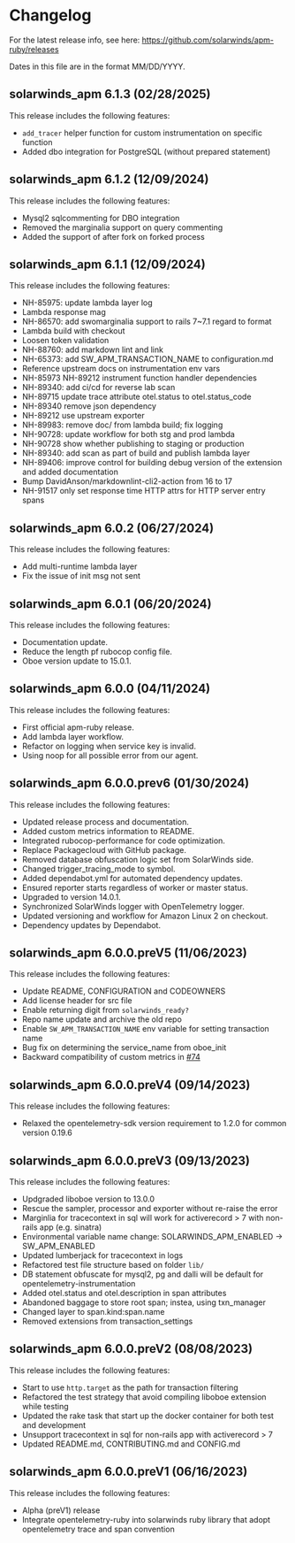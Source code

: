 # Changelog

For the latest release info, see here:
<https://github.com/solarwinds/apm-ruby/releases>

Dates in this file are in the format MM/DD/YYYY.

## solarwinds_apm 6.1.3 (02/28/2025)

This release includes the following features:

* `add_tracer` helper function for custom instrumentation on specific function
* Added dbo integration for PostgreSQL (without prepared statement)

## solarwinds_apm 6.1.2 (12/09/2024)

This release includes the following features:

* Mysql2 sqlcommenting for DBO integration
* Removed the marginalia support on query commenting
* Added the support of after fork on forked process

## solarwinds_apm 6.1.1 (12/09/2024)

This release includes the following features:

* NH-85975: update lambda layer log
* Lambda response mag
* NH-86570: add swomarginalia support to rails 7~7.1 regard to format
* Lambda build with checkout
* Loosen token validation
* NH-88760: add markdown lint and link
* NH-65373: add SW_APM_TRANSACTION_NAME to configuration.md
* Reference upstream docs on instrumentation env vars
* NH-85973 NH-89212 instrument function handler dependencies
* NH-89340: add ci/cd for reverse lab scan
* NH-89715 update trace attribute otel.status to otel.status_code
* NH-89340 remove json dependency
* NH-89212 use upstream exporter
* NH-89983: remove doc/ from lambda build; fix logging
* NH-90728: update workflow for both stg and prod lambda
* NH-90728 show whether publishing to staging or production
* NH-89340: add scan as part of build and publish lambda layer
* NH-89406: improve control for building debug version of the extension and added documentation
* Bump DavidAnson/markdownlint-cli2-action from 16 to 17
* NH-91517 only set response time HTTP attrs for HTTP server entry spans

## solarwinds_apm 6.0.2 (06/27/2024)

This release includes the following features:

* Add multi-runtime lambda layer
* Fix the issue of init msg not sent

## solarwinds_apm 6.0.1 (06/20/2024)

This release includes the following features:

* Documentation update.
* Reduce the length pf rubocop config file.
* Oboe version update to 15.0.1.

## solarwinds_apm 6.0.0 (04/11/2024)

This release includes the following features:

* First official apm-ruby release.
* Add lambda layer workflow.
* Refactor on logging when service key is invalid.
* Using noop for all possible error from our agent.

## solarwinds_apm 6.0.0.prev6 (01/30/2024)

This release includes the following features:

* Updated release process and documentation.
* Added custom metrics information to README.
* Integrated rubocop-performance for code optimization.
* Replace Packagecloud with GitHub package.
* Removed database obfuscation logic set from SolarWinds side.
* Changed trigger_tracing_mode to symbol.
* Added dependabot.yml for automated dependency updates.
* Ensured reporter starts regardless of worker or master status.
* Upgraded to version 14.0.1.
* Synchronized SolarWinds logger with OpenTelemetry logger.
* Updated versioning and workflow for Amazon Linux 2 on checkout.
* Dependency updates by Dependabot.

## solarwinds_apm 6.0.0.preV5 (11/06/2023)

This release includes the following features:

* Update README, CONFIGURATION and CODEOWNERS
* Add license header for src file
* Enable returning digit from `solarwinds_ready?`
* Repo name update and archive the old repo
* Enable `SW_APM_TRANSACTION_NAME` env variable for setting transaction name
* Bug fix on determining the service_name from oboe_init
* Backward compatibility of custom metrics in [#74](https://github.com/solarwinds/apm-ruby/pull/74)

## solarwinds_apm 6.0.0.preV4 (09/14/2023)

This release includes the following features:

* Relaxed the opentelemetry-sdk version requirement to 1.2.0 for common version 0.19.6

## solarwinds_apm 6.0.0.preV3 (09/13/2023)

This release includes the following features:

* Updgraded liboboe version to 13.0.0
* Rescue the sampler, processor and exporter without re-raise the error
* Marginlia for tracecontext in sql will work for activerecord > 7 with non-rails app (e.g. sinatra)
* Environmental variable name change: SOLARWINDS_APM_ENABLED -> SW_APM_ENABLED
* Updated lumberjack for tracecontext in logs
* Refactored test file structure based on folder `lib/`
* DB statement obfuscate for mysql2, pg and dalli will be default for opentelemetry-instrumentation
* Added otel.status and otel.description in span attributes
* Abandoned baggage to store root span; instea, using txn_manager
* Changed layer to span.kind:span.name
* Removed extensions from transaction_settings

## solarwinds_apm 6.0.0.preV2 (08/08/2023)

This release includes the following features:

* Start to use `http.target` as the path for transaction filtering
* Refactored the test strategy that avoid compiling liboboe extension while testing
* Updated the rake task that start up the docker container for both test and development
* Unsupport tracecontext in sql for non-rails app with activerecord > 7
* Updated README.md, CONTRIBUTING.md and CONFIG.md

## solarwinds_apm 6.0.0.preV1 (06/16/2023)

This release includes the following features:

* Alpha (preV1) release
* Integrate opentelemetry-ruby into solarwinds ruby library that adopt opentelemetry trace and span convention
